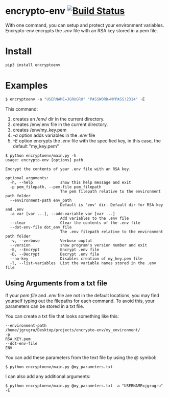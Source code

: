 # encrypto-env [![Build Status](https://travis-ci.com/jgrugru/encrypto-env.svg?branch=main)](https://travis-ci.com/jgrugru/encrypto-env)
With one command, you can setup and protect your environment variables. Encrypto-env encrypts the *.env* file with an RSA key stored in a pem file. 

# Install
```python
pip3 install encryptoenv
```

# Examples
```python
$ encryptoenv -a "USERNAME=JGRUGRU" "PASSWORD=MYPASS!2314" -E
```
This command:
1. creates an /env/ dir in the current directory.
2. creates /env/.env file in the current directory.
3. creates /env/my_key.pem 
4. *-a* option adds variables in the *.env* file
5. *-E* option encrypts the *.env* file with the specified key, in this case, the default "my_key.pem"


```
$ python encryptoenv/main.py -h
usage: encrypto-env [options] path

Encrypt the contents of your .env file with an RSA key.

optional arguments:
  -h, --help            show this help message and exit
  -p pem_filepath, --pem-file pem_filepath
                        The pem filepath relative to the environment path folder
  --environment-path env_path
                        Default is 'env' dir. Default dir for RSA key and .env
  -a var [var ...], --add-variable var [var ...]
                        Add variables to the .env file
  --clear               Clear the contents of the .env file
  --dot-env-file dot_env_file
                        The .env filepath relative to the environment path folder
  -v, --verbose         Verbose ouptut
  --version             show program's version number and exit
  -E, --Encrypt         Encrypt .env file
  -D, --Decrypt         Decrypt .env file
  --no-key              Disables creation of my_key.pem file
  -l, --list-variables  List the variable names stored in the .env file
```

## Using Arguments from a txt file

If your _pem file_ and _.env_ file are not in the default locations, you may find yourself typing out the filepaths for each command.
To avoid this, your parameters can be stored in a txt file.

You can create a txt file that looks something like this:
```
--environment-path
/home/jgrugru/Desktop/projects/encrypto-env/my_environment/
-p
RSA_KEY.pem
--dot-env-file
ENV
```

You can add these parameters from the text file by using the @ symbol:
```
$ python encryptoenv/main.py @my_parameters.txt
```

I can also add any additional arguments:
```
$ python encryptoenv/main.py @my_parameters.txt -a "USERNAME=jgrugru" -E
```
